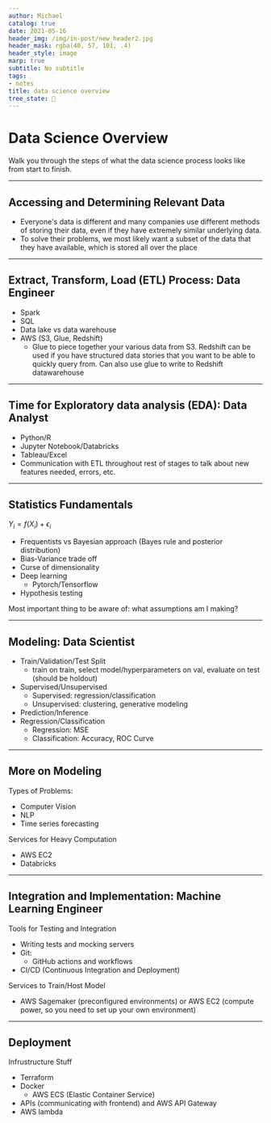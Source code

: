 ```yaml
---
author: Michael
catalog: true
date: 2021-05-16
header_img: /img/in-post/new_header2.jpg
header_mask: rgba(40, 57, 101, .4)
header_style: image
marp: true
subtitle: No subtitle
tags:
- notes
title: data science overview
tree_state: 🌱
---
```


# Data Science Overview

Walk you through the steps of what the data science process looks like from start to finish.

---

## Accessing and Determining Relevant Data
- Everyone's data is different and many companies use different methods of storing their data, even if they have extremely similar underlying data.
- To solve their problems, we most likely want a subset of the data that they have available, which is stored all over the place

---


## Extract, Transform, Load (ETL) Process: Data Engineer
- Spark
- SQL
- Data lake vs data warehouse
- AWS (S3, Glue, Redshift)
  - Glue to piece together your various data from S3. Redshift can be used if you have structured data stories that you want to be able to quickly query from. Can also use glue to write to Redshift datawarehouse

---

## Time for Exploratory data analysis (EDA): Data Analyst
- Python/R
- Jupyter Notebook/Databricks
- Tableau/Excel
- Communication with ETL throughout rest of stages to talk about new features needed, errors, etc.

---

## Statistics Fundamentals

$Y_i = f(X_i) + \epsilon_i$
- Frequentists vs Bayesian approach (Bayes rule and posterior distribution)
- Bias-Variance trade off
- Curse of dimensionality
- Deep learning
  - Pytorch/Tensorflow
- Hypothesis testing

Most important thing to be aware of: what assumptions am I making?

---

## Modeling: Data Scientist
- Train/Validation/Test Split
  - train on train, select model/hyperparameters on val, evaluate on test (should be holdout)
- Supervised/Unsupervised
  - Supervised: regression/classification
  - Unsupervised: clustering, generative modeling
- Prediction/Inference
- Regression/Classification
  - Regression: MSE
  - Classification: Accuracy, ROC Curve

---

## More on Modeling
Types of Problems:
- Computer Vision
- NLP
- Time series forecasting

Services for Heavy Computation
- AWS EC2
- Databricks

---

## Integration and Implementation: Machine Learning Engineer
Tools for Testing and Integration
- Writing tests and mocking servers
- Git:
  - GitHub actions and workflows
- CI/CD (Continuous Integration and Deployment)

Services to Train/Host Model
- AWS Sagemaker (preconfigured environments) or AWS EC2 (compute power, so you need to set up your own environment)

---

## Deployment

Infrustructure Stuff
- Terraform
- Docker
  - AWS ECS (Elastic Container Service)
- APIs (communicating with frontend) and AWS API Gateway 
- AWS lambda